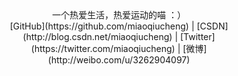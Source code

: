 <div align = center>
一个热爱生活，热爱运动的喵    ：）
</ div>
<div align = center>
[GitHub](https://github.com/miaoqiucheng)  | [CSDN](http://blog.csdn.net/miaoqiucheng)  | [Twitter](https://twitter.com/miaoqiucheng)  | [微博](http://weibo.com/u/3262904097)
</ div>
